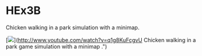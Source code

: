 # HEx3B

Chicken walking in a park simulation with a minimap.

[![](http://img.youtube.com/vi/q1g8KuFcgvU/0.jpg)](http://www.youtube.com/watch?v=q1g8KuFcgvU Chicken walking in a park game simulation with a minimap .")
